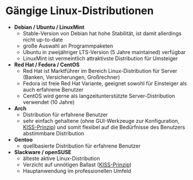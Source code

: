 # Gängige Linux-Distributionen

* **Debian / Ubuntu / LinuxMint**
  * Stable-Version von Debian hat hohe Stabilität, ist damit allerdings nicht up-to-date
  * große Auswahl an Programmpaketen
  * Ubuntu in zweijähriger LTS-Version \(5 Jahre maintained\) verfügbar
  * LinuxMint ist vermeintlich attraktivste Distribution für Umsteiger
* **Red Hat / Fedora / CentOS**
  * Red Hat ist Marktführer im Bereich Linux-Distribution für Server \(Banken, Versicherungen, Großrechner\)
  * Fedora ist freie Red Hat Variante, geeignet sowohl für Einsteiger als auch erfahrene Benutzer
  * CentOS wird gerne als langzeitunterstützte Server-Distribution verwendet \(10 Jahre\)
* **Arch**
  * Distribution für erfahrene Benutzer
  * sehr einfach gehaltene \(ohne GUI-Werkzeuge zur Konfiguration, [KISS-Prinzip](https://de.wikipedia.org/wiki/KISS-Prinzip)\) und somit flexibel auf die Bedürfnisse des Benutzers abstimmbare Distribution
* **Gentoo**
  * quellbasierte Distribution für erfahrene Benutzer
* **Slackware / openSUSE**
  * älteste aktive Linux-Distribution
  * Verzicht auf unnötigen Ballast \([KISS-Prinzip](https://de.wikipedia.org/wiki/KISS-Prinzip)\)
  * Hauptanwendung im professionellen Umfeld



